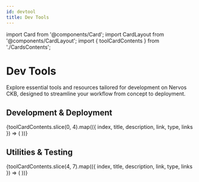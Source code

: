 ```yaml
---
id: devtool
title: Dev Tools
---
```


import Card from '@components/Card';
import CardLayout from '@components/CardLayout';
import { toolCardContents } from './CardsContents';

# Dev Tools

Explore essential tools and resources tailored for development on Nervos CKB, designed to streamline your workflow from concept to deployment.

## Development & Deployment

<CardLayout>
  {toolCardContents.slice(0, 4).map(({ index, title, description, link, type, links }) => (
    <Card
      key={index}
      title={title}
      description={description}
      link={link}
      internal={false}
      type={type}
      links={links}
    />
  ))}
</CardLayout>

## Utilities & Testing

<CardLayout>
  {toolCardContents.slice(4, 7).map(({ index, title, description, link, type, links }) => (
    <Card
      key={index}
      title={title}
      description={description}
      link={link}
      internal={false}
      type={type}
      links={links}
    />
  ))}
</CardLayout>
